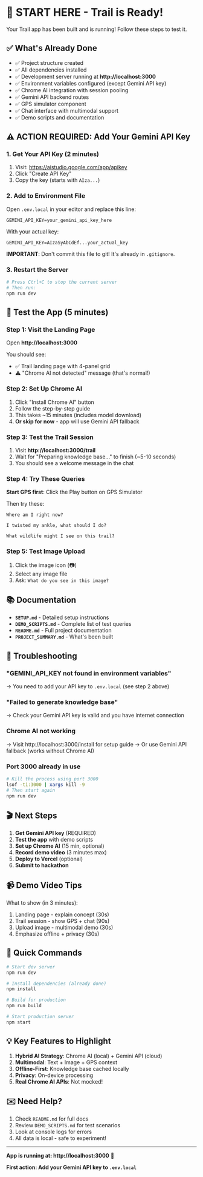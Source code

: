 # 🚀 START HERE - Trail is Ready!

Your Trail app has been built and is running! Follow these steps to test it.

## ✅ What's Already Done

- ✅ Project structure created
- ✅ All dependencies installed
- ✅ Development server running at **http://localhost:3000**
- ✅ Environment variables configured (except Gemini API key)
- ✅ Chrome AI integration with session pooling
- ✅ Gemini API backend routes
- ✅ GPS simulator component
- ✅ Chat interface with multimodal support
- ✅ Demo scripts and documentation

## ⚠️ ACTION REQUIRED: Add Your Gemini API Key

### 1. Get Your API Key (2 minutes)

1. Visit: https://aistudio.google.com/app/apikey
2. Click "Create API Key"
3. Copy the key (starts with `AIza...`)

### 2. Add to Environment File

Open `.env.local` in your editor and replace this line:

```env
GEMINI_API_KEY=your_gemini_api_key_here
```

With your actual key:

```env
GEMINI_API_KEY=AIzaSyAbCdEf...your_actual_key
```

**IMPORTANT**: Don't commit this file to git! It's already in `.gitignore`.

### 3. Restart the Server

```bash
# Press Ctrl+C to stop the current server
# Then run:
npm run dev
```

## 🎯 Test the App (5 minutes)

### Step 1: Visit the Landing Page
Open **http://localhost:3000**

You should see:
- ✅ Trail landing page with 4-panel grid
- ⚠️ "Chrome AI not detected" message (that's normal!)

### Step 2: Set Up Chrome AI
1. Click "Install Chrome AI" button
2. Follow the step-by-step guide
3. This takes ~15 minutes (includes model download)
4. **Or skip for now** - app will use Gemini API fallback

### Step 3: Test the Trail Session
1. Visit **http://localhost:3000/trail**
2. Wait for "Preparing knowledge base..." to finish (~5-10 seconds)
3. You should see a welcome message in the chat

### Step 4: Try These Queries

**Start GPS first**: Click the Play button on GPS Simulator

Then try these:

```
Where am I right now?
```

```
I twisted my ankle, what should I do?
```

```
What wildlife might I see on this trail?
```

### Step 5: Test Image Upload
1. Click the image icon (📷)
2. Select any image file
3. Ask: `What do you see in this image?`

## 📚 Documentation

- **`SETUP.md`** - Detailed setup instructions
- **`DEMO_SCRIPTS.md`** - Complete list of test queries
- **`README.md`** - Full project documentation
- **`PROJECT_SUMMARY.md`** - What's been built

## 🐛 Troubleshooting

### "GEMINI_API_KEY not found in environment variables"
→ You need to add your API key to `.env.local` (see step 2 above)

### "Failed to generate knowledge base"
→ Check your Gemini API key is valid and you have internet connection

### Chrome AI not working
→ Visit http://localhost:3000/install for setup guide
→ Or use Gemini API fallback (works without Chrome AI)

### Port 3000 already in use
```bash
# Kill the process using port 3000
lsof -ti:3000 | xargs kill -9
# Then start again
npm run dev
```

## 🎬 Next Steps

1. **Get Gemini API key** (REQUIRED)
2. **Test the app** with demo scripts
3. **Set up Chrome AI** (15 min, optional)
4. **Record demo video** (3 minutes max)
5. **Deploy to Vercel** (optional)
6. **Submit to hackathon**

## 📹 Demo Video Tips

What to show (in 3 minutes):
1. Landing page - explain concept (30s)
2. Trail session - show GPS + chat (90s)
3. Upload image - multimodal demo (30s)
4. Emphasize offline + privacy (30s)

## 🚀 Quick Commands

```bash
# Start dev server
npm run dev

# Install dependencies (already done)
npm install

# Build for production
npm run build

# Start production server
npm start
```

## 💡 Key Features to Highlight

1. **Hybrid AI Strategy**: Chrome AI (local) + Gemini API (cloud)
2. **Multimodal**: Text + Image + GPS context
3. **Offline-First**: Knowledge base cached locally
4. **Privacy**: On-device processing
5. **Real Chrome AI APIs**: Not mocked!

## ✉️ Need Help?

1. Check `README.md` for full docs
2. Review `DEMO_SCRIPTS.md` for test scenarios
3. Look at console logs for errors
4. All data is local - safe to experiment!

---

**App is running at: http://localhost:3000** 🎉

**First action: Add your Gemini API key to `.env.local`**

